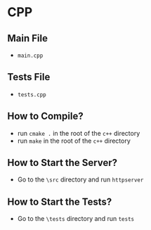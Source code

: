 # CPP

## Main File

- `main.cpp`

## Tests File

- `tests.cpp`

## How to Compile?

- run `cmake .` in the root of the `c++` directory
- run `make`  in the root of the `c++` directory

## How to Start the Server?

- Go to the `\src` directory and run `httpserver`

## How to Start the Tests?

- Go to the `\tests` directory and run `tests`